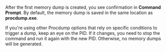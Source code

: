 After the first memory dump is created, you see confirmation in **Command Prompt**. By default, the memory dump is saved in the same location as **procdump.exe**.

If you're using other Procdump options that rely on specific conditions to trigger a dump, keep an eye on the PID. If it changes, you need to stop the command and run it again with the new PID. Otherwise, no memory dumps will be generated.
